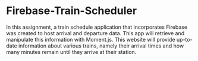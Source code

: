 # Firebase-Train-Scheduler

In this assignment, a train schedule application that incorporates Firebase was created to host arrival and departure data. This app will retrieve and manipulate this information with Moment.js. This website will provide up-to-date information about various trains, namely their arrival times and how many minutes remain until they arrive at their station.



